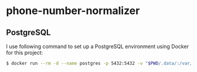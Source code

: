 # phone-number-normalizer

## PostgreSQL

I use following command to set up a PostgreSQL environment using Docker for this project:

```bash
$ docker run --rm -d --name postgres -p 5432:5432 -v "$PWD/.data/:/var/lib/postgresql/data" -e POSTGRES_PASSWORD=postgres -u postgres  postgres
```
